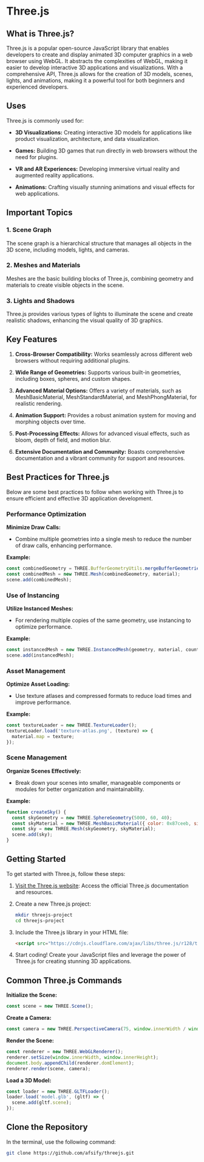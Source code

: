 # Three.js

## What is Three.js?

Three.js is a popular open-source JavaScript library that enables developers to create and display animated 3D computer graphics in a web browser using WebGL. It abstracts the complexities of WebGL, making it easier to develop interactive 3D applications and visualizations. With a comprehensive API, Three.js allows for the creation of 3D models, scenes, lights, and animations, making it a powerful tool for both beginners and experienced developers.

## Uses

Three.js is commonly used for:

- **3D Visualizations:** Creating interactive 3D models for applications like product visualization, architecture, and data visualization.

- **Games:** Building 3D games that run directly in web browsers without the need for plugins.

- **VR and AR Experiences:** Developing immersive virtual reality and augmented reality applications.

- **Animations:** Crafting visually stunning animations and visual effects for web applications.

## Important Topics

### 1. Scene Graph

The scene graph is a hierarchical structure that manages all objects in the 3D scene, including models, lights, and cameras.

### 2. Meshes and Materials

Meshes are the basic building blocks of Three.js, combining geometry and materials to create visible objects in the scene.

### 3. Lights and Shadows

Three.js provides various types of lights to illuminate the scene and create realistic shadows, enhancing the visual quality of 3D graphics.

## Key Features

1. **Cross-Browser Compatibility:** Works seamlessly across different web browsers without requiring additional plugins.

2. **Wide Range of Geometries:** Supports various built-in geometries, including boxes, spheres, and custom shapes.

3. **Advanced Material Options:** Offers a variety of materials, such as MeshBasicMaterial, MeshStandardMaterial, and MeshPhongMaterial, for realistic rendering.

4. **Animation Support:** Provides a robust animation system for moving and morphing objects over time.

5. **Post-Processing Effects:** Allows for advanced visual effects, such as bloom, depth of field, and motion blur.

6. **Extensive Documentation and Community:** Boasts comprehensive documentation and a vibrant community for support and resources.

## Best Practices for Three.js

Below are some best practices to follow when working with Three.js to ensure efficient and effective 3D application development.

### Performance Optimization

**Minimize Draw Calls:**

- Combine multiple geometries into a single mesh to reduce the number of draw calls, enhancing performance.

**Example:**

```javascript
const combinedGeometry = THREE.BufferGeometryUtils.mergeBufferGeometries([geometry1, geometry2]);
const combinedMesh = new THREE.Mesh(combinedGeometry, material);
scene.add(combinedMesh);
```

### Use of Instancing

**Utilize Instanced Meshes:**

- For rendering multiple copies of the same geometry, use instancing to optimize performance.

**Example:**

```javascript
const instancedMesh = new THREE.InstancedMesh(geometry, material, count);
scene.add(instancedMesh);
```

### Asset Management

**Optimize Asset Loading:**

- Use texture atlases and compressed formats to reduce load times and improve performance.

**Example:**

```javascript
const textureLoader = new THREE.TextureLoader();
textureLoader.load('texture-atlas.png', (texture) => {
  material.map = texture;
});
```

### Scene Management

**Organize Scenes Effectively:**

- Break down your scenes into smaller, manageable components or modules for better organization and maintainability.

**Example:**

```javascript
function createSky() {
  const skyGeometry = new THREE.SphereGeometry(5000, 60, 40);
  const skyMaterial = new THREE.MeshBasicMaterial({ color: 0x87ceeb, side: THREE.BackSide });
  const sky = new THREE.Mesh(skyGeometry, skyMaterial);
  scene.add(sky);
}
```

## Getting Started

To get started with Three.js, follow these steps:

1. [Visit the Three.js website](https://threejs.org/): Access the official Three.js documentation and resources.

2. Create a new Three.js project:

    ```bash
    mkdir threejs-project
    cd threejs-project
    ```

3. Include the Three.js library in your HTML file:

    ```html
    <script src="https://cdnjs.cloudflare.com/ajax/libs/three.js/r128/three.min.js"></script>
    ```

4. Start coding! Create your JavaScript files and leverage the power of Three.js for creating stunning 3D applications.

## Common Three.js Commands

**Initialize the Scene:**

```javascript
const scene = new THREE.Scene();
```

**Create a Camera:**

```javascript
const camera = new THREE.PerspectiveCamera(75, window.innerWidth / window.innerHeight, 0.1, 1000);
```

**Render the Scene:**

```javascript
const renderer = new THREE.WebGLRenderer();
renderer.setSize(window.innerWidth, window.innerHeight);
document.body.appendChild(renderer.domElement);
renderer.render(scene, camera);
```

**Load a 3D Model:**

```javascript
const loader = new THREE.GLTFLoader();
loader.load('model.glb', (gltf) => {
  scene.add(gltf.scene);
});
```

## Clone the Repository

In the terminal, use the following command:

```bash
git clone https://github.com/afsify/threejs.git
```
